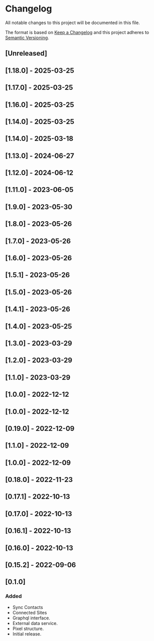 # Changelog 

All notable changes to this project will be documented in this file.

The format is based on [Keep a Changelog](http://keepachangelog.com/en/1.0.0/)
and this project adheres to [Semantic Versioning](http://semver.org/spec/v2.0.0.html).

## [Unreleased]

## [1.18.0] - 2025-03-25

## [1.17.0] - 2025-03-25

## [1.16.0] - 2025-03-25

## [1.14.0] - 2025-03-25
## [1.14.0] - 2025-03-18

## [1.13.0] - 2024-06-27

## [1.12.0] - 2024-06-12

## [1.11.0] - 2023-06-05

## [1.9.0] - 2023-05-30

## [1.8.0] - 2023-05-26

## [1.7.0] - 2023-05-26

## [1.6.0] - 2023-05-26

## [1.5.1] - 2023-05-26

## [1.5.0] - 2023-05-26

## [1.4.1] - 2023-05-26

## [1.4.0] - 2023-05-25

## [1.3.0] - 2023-03-29

## [1.2.0] - 2023-03-29

## [1.1.0] - 2023-03-29

## [1.0.0] - 2022-12-12

## [1.0.0] - 2022-12-12

## [0.19.0] - 2022-12-09

## [1.1.0] - 2022-12-09

## [1.0.0] - 2022-12-09

## [0.18.0] - 2022-11-23

## [0.17.1] - 2022-10-13

## [0.17.0] - 2022-10-13

## [0.16.1] - 2022-10-13

## [0.16.0] - 2022-10-13

## [0.15.2] - 2022-09-06

## [0.1.0]

### Added

- Sync Contacts
- Connected Sites
- Graphql interface.
- External data service.
- Pixel structure.
- Initial release.

